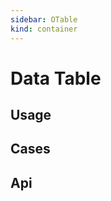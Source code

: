 ```yaml
---
sidebar: OTable
kind: container
---
```


# Data Table

## Usage

<!-- @usage tableUsage -->

## Cases

<!-- @case TableBasic -->
<!-- @case TableDiy -->
<!-- @case TableDiyHead -->
<!-- @case TablePagination -->
<!-- @case TableSpan -->

## Api

<!-- @api OTable -->